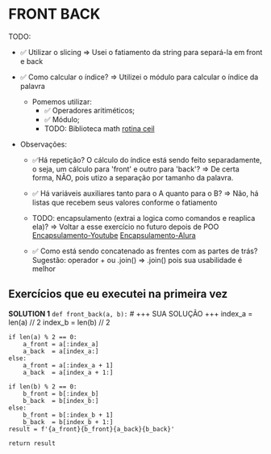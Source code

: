 # FRONT BACK

TODO:

* ✅ Utilizar o slicing
    => Usei o fatiamento da string para separá-la em front e back

* ✅ Como calcular o índice?
    => Utilizei o módulo para calcular o índice da palavra

  * Pomemos utilizar:
    * ✅ Operadores aritiméticos;
    * ✅ Módulo;
    * TODO: Biblioteca math
      [rotina ceil](https://www.w3schools.com/python/trypython.asp?filename=demo_ref_math_ceil)

* Observações:
  * ✅Há repetição? O cálculo do índice está sendo feito separadamente, o seja, um cálculo para 'front' e outro para 'back'?
        => De certa forma, NÃO, pois utizo a separação por tamanho da palavra.

  * ✅ Há variáveis auxiliares tanto para o A quanto para o B?
        => Não, há listas que recebem seus valores conforme o fatiamento

  * TODO: encapsulamento (extrai a logica como comandos e reaplica ela)?
        => Voltar a esse exercício no futuro depois de POO
        [Encapsulamento-Youtube](https://www.youtube.com/watch?v=rw0uP9yNFCU)
        [Encapsulamento-Alura](https://cursos.alura.com.br/forum/topico-conceito-de-encapsulamento-104406)

  * ✅ Como está sendo concatenado as frentes com as partes de trás?
    Sugestão: operador + ou .join()
        => .join() pois sua usabilidade é melhor

## Exercícios que eu executei na primeira vez

__SOLUTION 1__
`def front_back(a, b):`
    # +++ SUA SOLUÇÃO +++
    index_a = len(a) // 2
    index_b = len(b) // 2

    if len(a) % 2 == 0:
        a_front = a[:index_a]
        a_back  = a[index_a:]
    else:
        a_front = a[:index_a + 1]
        a_back  = a[index_a + 1:]

    if len(b) % 2 == 0:
        b_front = b[:index_b]
        b_back  = b[index_b:]
    else:
        b_front = b[:index_b + 1]
        b_back  = b[index_b + 1:]
    result = f'{a_front}{b_front}{a_back}{b_back}'

    return result
